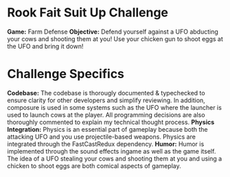 # Rook Fait Suit Up Challenge
**Game:** Farm Defense
**Objective:** Defend yourself against a UFO abducting your cows and shooting them at you! Use your chicken gun to shoot eggs at the UFO and bring it down! 

# Challenge Specifics
**Codebase:** The codebase is thorougly documented & typechecked to ensure clarity for other developers and simplify reviewing. In addition, composure is used in some systems such as the UFO where the launcher is used to launch cows at the player. All programming decisions are also thoroughly commented to explain my technical thought process.
**Physics Integration:** Physics is an essential part of gameplay because both the attacking UFO and you use projectile-based weapons. Physics are integrated through the FastCastRedux dependency.
**Humor:** Humor is implemented through the sound effects ingame as well as the game itself. The idea of a UFO stealing your cows and shooting them at you and using a chicken to shoot eggs are both comical aspects of gameplay.
